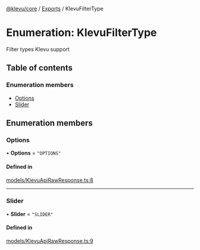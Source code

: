 [@klevu/core]() / [Exports](../modules.md) / KlevuFilterType

# Enumeration: KlevuFilterType

Filter types Klevu support

## Table of contents

### Enumeration members

- [Options](KlevuFilterType.md#options)
- [Slider](KlevuFilterType.md#slider)

## Enumeration members

### Options

• **Options** = `"OPTIONS"`

#### Defined in

[models/KlevuApiRawResponse.ts:8](https://github.com/klevultd/frontend-sdk/blob/0515b77/packages/klevu-core/src/models/KlevuApiRawResponse.ts#L8)

___

### Slider

• **Slider** = `"SLIDER"`

#### Defined in

[models/KlevuApiRawResponse.ts:9](https://github.com/klevultd/frontend-sdk/blob/0515b77/packages/klevu-core/src/models/KlevuApiRawResponse.ts#L9)
